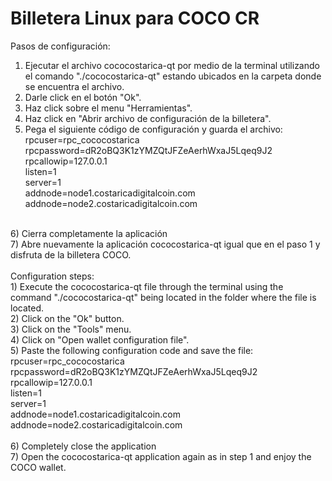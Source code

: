 <h1>Billetera Linux para COCO CR</h1>

Pasos de configuración:<br/>
1) Ejecutar el archivo cococostarica-qt por medio de la terminal utilizando el comando "./cococostarica-qt" estando ubicados en la carpeta donde se encuentra el archivo.<br/>
2) Darle click en el botón "Ok".<br/>
3) Haz click sobre el menu "Herramientas".<br/>
4) Haz click en "Abrir archivo de configuración de la billetera".<br/>
5) Pega el siguiente código de configuración y guarda el archivo: <br/>
rpcuser=rpc_cococostarica<br/>
rpcpassword=dR2oBQ3K1zYMZQtJFZeAerhWxaJ5Lqeq9J2<br/>
rpcallowip=127.0.0.1<br/>
listen=1<br/>
server=1<br/>
addnode=node1.costaricadigitalcoin.com<br/>
addnode=node2.costaricadigitalcoin.com<br/>
<br/>
6) Cierra completamente la aplicación<br/>
7) Abre nuevamente la aplicación cococostarica-qt igual que en el paso 1 y disfruta de la billetera COCO.
<br/><br/>
Configuration steps: <br/>
1) Execute the cococostarica-qt file through the terminal using the command "./cococostarica-qt" being located in the folder where the file is located. <br/>
2) Click on the "Ok" button. <br/>
3) Click on the "Tools" menu. <br/>
4) Click on "Open wallet configuration file". <br/>
5) Paste the following configuration code and save the file: <br/>
rpcuser=rpc_cococostarica<br/>
rpcpassword=dR2oBQ3K1zYMZQtJFZeAerhWxaJ5Lqeq9J2<br/>
rpcallowip=127.0.0.1<br/>
listen=1<br/>
server=1<br/>
addnode=node1.costaricadigitalcoin.com<br/>
addnode=node2.costaricadigitalcoin.com<br/>
<br/>
6) Completely close the application <br/>
7) Open the cococostarica-qt application again as in step 1 and enjoy the COCO wallet.
